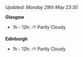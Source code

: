 *Updated: Monday 29th May 23:30*

**Glasgow**

* 1h - 12h: :partly_sunny: Partly Cloudy

**Edinburgh**

* 1h - 12h: :partly_sunny: Partly Cloudy
